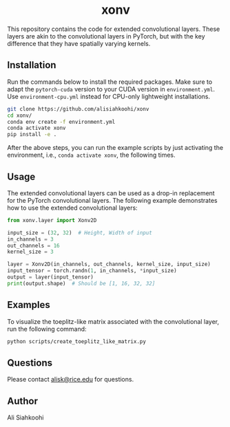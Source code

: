 <h1 align="center">xonv</h1>

This repository contains the code for extended convolutional layers.
These layers are akin to the convolutional layers in PyTorch, but with
the key difference that they have spatially varying kernels.

## Installation

Run the commands below to install the required packages. Make sure to adapt the `pytorch-cuda` version to your CUDA version in `environment.yml`. Use `environment-cpu.yml` instead for CPU-only lightweight installations.

```bash
git clone https://github.com/alisiahkoohi/xonv
cd xonv/
conda env create -f environment.yml
conda activate xonv
pip install -e .
```

After the above steps, you can run the example scripts by just
activating the environment, i.e., `conda activate xonv`, the
following times.

## Usage

The extended convolutional layers can be used as a drop-in replacement
for the PyTorch convolutional layers. The following example demonstrates
how to use the extended convolutional layers:

```python
from xonv.layer import Xonv2D

input_size = (32, 32)  # Height, Width of input
in_channels = 3
out_channels = 16
kernel_size = 3

layer = Xonv2D(in_channels, out_channels, kernel_size, input_size)
input_tensor = torch.randn(1, in_channels, *input_size)
output = layer(input_tensor)
print(output.shape)  # Should be [1, 16, 32, 32]
```

## Examples

To visualize the toeplitz-like matrix associated with the convolutional layer, run the following command:

```bash
python scripts/create_toeplitz_like_matrix.py
```


## Questions

Please contact alisk@rice.edu for questions.

## Author

Ali Siahkoohi





